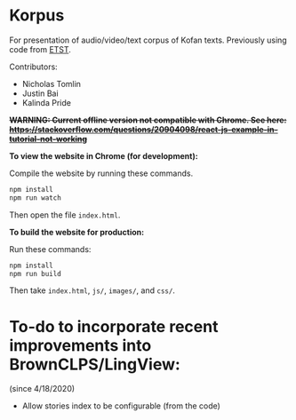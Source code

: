 # Korpus
For presentation of audio/video/text corpus of Kofan texts. Previously using code from [ETST](http://community.village.virginia.edu/etst/).

Contributors:
 - Nicholas Tomlin
 - Justin Bai
 - Kalinda Pride

~~**WARNING: Current offline version not compatible with Chrome. See here:  https://stackoverflow.com/questions/20904098/react-js-example-in-tutorial-not-working**~~

<!-- To view the website in Chrome, use a SimpleHTTPServer by typing the following command from your local copy of the Korpus repository:
~~~~
npm install http-server -g
http-server -p 8000
~~~~ -->

<!-- To compile the JSX into JS, run:
~~~~
npm install --save-dev babel-plugin-transform-react-jsx -g
babel --plugins transform-react-jsx text_display.jsx --out-file text_display.js
~~~~ -->

**To view the website in Chrome (for development):**

Compile the website by running these commands.  
```sh
npm install
npm run watch
```

Then open the file `index.html`.

**To build the website for production:**

Run these commands:
```sh
npm install
npm run build
```

Then take `index.html`, `js/`, `images/`, and `css/`.

# To-do to incorporate recent improvements into BrownCLPS/LingView:
(since 4/18/2020)
* Allow stories index to be configurable (from the code)